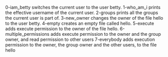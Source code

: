 0-iam_betty switches the current user to the user betty.
1-who_am_i prints the effective username of the current user.
2-groups prints all the groups the current user is part of.
3-new_owner changes the owner of the file hello to the user betty.
4-empty creates an empty file called hello.
5-execute adds execute permission to the owner of the file hello.
6-multiple_permissions adds execute permission to the owner and the group owner, and read permission to other users
7-everybody adds execution permission to the owner, the group owner and the other users, to the file hello
